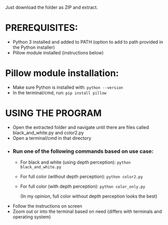 Just download the folder as ZIP and extract. 

# PREREQUISITES:
* Python 3 installed and added to PATH (option to add to path provided in the Python installer)
* Pillow module installed (instructions below)

# Pillow module installation:
* Make sure Python is installed with: `python --version`
* In the terminal/cmd, run:
`pip install pillow`

# USING THE PROGRAM
* Open the extracted folder and navigate until there are files called black_and_white.py and color2.py
* Open a terminal/cmd in that directory
* ### Run one of the following commands based on use case:
    * For black and white (using depth perception): `python black_and_white.py`
    * For full color (without depth perception): `python color2.py`
    * For full color (with depth perception): `python color_only.py`
 
      (In my opinion, full color without depth perception looks the best)
* Follow the instructions on screen
* Zoom out or into the terminal based on need (differs with terminals and operating system)
